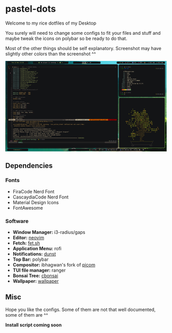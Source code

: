 # pastel-dots
Welcome to my rice dotfiles of my Desktop

You surely will need to change some configs to fit your files and stuff and maybe tweak the icons on polybar so be ready to do that. 

Most of the other things should be self explanatory. Screenshot may have slightly other colors than the screenshot ^^

![](https://raw.githubusercontent.com/cosmicraccoon/pastel-dots/main/screen.png)
## Dependencies

### Fonts

- FiraCode Nerd Font
- CascaydiaCode Nerd Font
- Material Design Icons
- FontAwesome

### Software
- **Window Manager:** i3-radius/gaps
- **Editor:** [neovim](https://github.com/neovim/neovim)
- **Fetch:** [fet.sh](https://github.com/6gk/fet.sh)
- **Application Menu:** rofi 
- **Notifications:** [dunst](https://github.com/dunst-project/dunst)
- **Top Bar:** polybar
- **Compositor:** ibhagwan's fork of [picom](https://github.com/ibhagwan/picom)
- **TUI file manager:** ranger 
- **Bonsai Tree:** [cbonsai](https://gitlab.com/jallbrit/cbonsai)
- **Wallpaper:** [wallpaper](https://www.artstation.com/artwork/eaW1yZ)

## Misc

Hope you like the configs. Some of them are not that well documented, some of them are ^^

**Install script coming soon**
